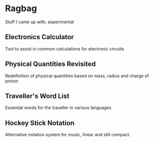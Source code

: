 # Ragbag

Stuff I came up with, experimental


## Electronics Calculator
Tool to assist in common calculations for electronic circuits

## Physical Quantities Revisited
Redefinition of physical quantities based on mass, radius and charge of proton

## Traveller's Word List
Essential words for the traveller in various languages

## Hockey Stick Notation
Alternative notation system for music, linear and still compact.